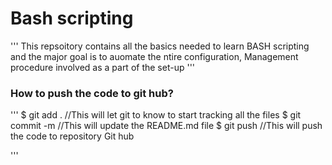 # Bash scripting

'''
This repsoitory contains all the basics needed to learn BASH scripting and the major goal is to auomate the ntire configuration, Management procedure involved as a part of the set-up
'''




### How to push the code to git hub?

'''
 $ git add .                 //This will let git to know to start tracking all the files
 $ git commit -m             //This will update the README.md file
 $ git push                 //This will push the code to repository Git hub

'''